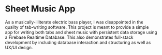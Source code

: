 # Sheet Music App

As a musically-illiterate electric bass player, I was disappointed in the quality of tab-writing software. This project is meant to provide a simple app for writing both tabs and sheet music with persistent data storage using a Firebase Realtime Database. This also demonstrates full-stack development by including database interaction and structuring as well as UX/UI design.